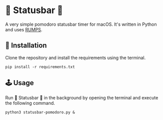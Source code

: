 🍏 Statusbar 🍅
===============

A very simple pomodoro statusbar timer for macOS. It's written in Python and uses [RUMPS](https://github.com/jaredks/rumps). 

💾 Installation
---------------

Clone the repository and install the requirements using the terminal. 

```pip install -r requirements.txt```

🕹️ Usage
--------

Run 🍏 Statusbar 🍅 in the background by opening the terminal and execute the following command.

```python3 statusbar-pomodoro.py &```

